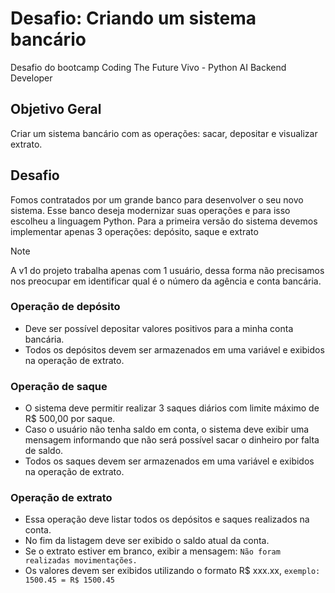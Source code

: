 
# Desafio: Criando um sistema bancário

 Desafio do bootcamp Coding The Future Vivo - Python AI Backend Developer

## Objetivo Geral

Criar um sistema bancário com as operações: sacar, depositar e visualizar extrato.

## Desafio

Fomos contratados por um grande banco para desenvolver o seu novo sistema. Esse banco deseja modernizar suas operações e para isso escolheu a linguagem Python. Para a primeira versão do sistema devemos implementar apenas 3 operações: depósito, saque e extrato

> [!NOTE]
> A v1 do projeto trabalha apenas com 1 usuário, dessa forma não precisamos nos preocupar em identificar qual é o número da agência e conta bancária.

### Operação de depósito

* Deve ser possível depositar valores positivos para a minha conta bancária.
* Todos os depósitos devem ser armazenados em uma variável e exibidos na operação de extrato.

### Operação de saque

* O sistema deve permitir realizar 3 saques diários com limite máximo de R$ 500,00 por saque.
* Caso o usuário não tenha saldo em conta, o sistema deve exibir uma mensagem informando que não será possível sacar o dinheiro por falta de saldo.
* Todos os saques devem ser armazenados em uma variável e exibidos na operação de extrato.

### Operação de extrato

* Essa operação deve listar todos os depósitos e saques realizados na conta.  
* No fim da listagem deve ser exibido o saldo atual da conta.
* Se o extrato estiver em branco, exibir a mensagem: `Não foram realizadas movimentações.`
* Os valores devem ser exibidos utilizando o formato R$ xxx.xx, `exemplo: 1500.45 = R$ 1500.45`
